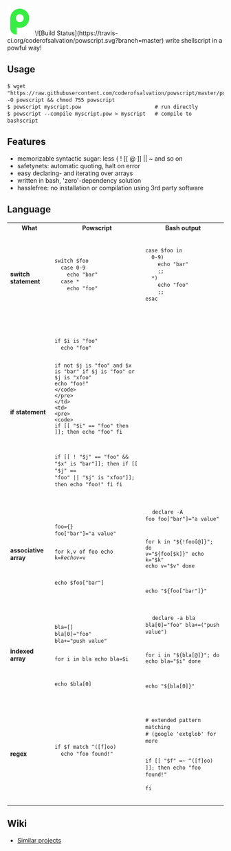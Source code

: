 <img alt="" src=".tools/pow.png" width="12%" style="width:12%"/>
\![Build Status](https://travis-ci.org/coderofsalvation/powscript.svg?branch=master)
  write shellscript in a powful way!

## Usage

    $ wget "https://raw.githubusercontent.com/coderofsalvation/powscript/master/powscript" -O powscript && chmod 755 powscript
    $ powscript myscript.pow                        # run directly
    $ powscript --compile myscript.pow > myscript   # compile to bashscript

## Features

* memorizable syntactic sugar: less { ! [[ @ ]] || ~ and so on
* safetynets: automatic quoting, halt on error
* easy declaring- and iterating over arrays
* written in bash, 'zero'-dependency solution
* hasslefree: no installation or compilation using 3rd party software

## Language

<table style="width:100%">
  <tr>
    <th>What</th>
    <th>Powscript</th>
    <th>Bash output</th>
  </tr>

  <tr>
    <td><b>switch statement</b></td>
    <td>
      <pre>
        <code>
switch $foo
  case 0-9
    echo "bar"
  case *
    echo "foo"
        </code>
      </pre>
    </td>
    <td>
      <pre>
        <code>
case $foo in
  0-9)
    echo "bar"
    ;;
  *)
    echo "foo"
    ;;
esac
        </code>
      </pre>
    </td>
  </tr>

  <tr>
    <td><b>if statement</b></td>
    <td>
      <pre>
        <code>
if $i is "foo"
  echo "foo" 

if not $j is "foo" and $x is "bar"
  if $j is "foo" or $j is "xfoo"
    echo "foo!" 
        </code>
      </pre>
    </td>
    <td>
      <pre>
        <code>
if [[ "$i" == "foo" then ]]; then
  echo "foo" 
fi

if [[ ! "$j" == "foo" && "$x" is "bar"]]; then
  if [[ "$j" == "foo" || "$j" is "xfoo"]]; then
    echo "foo!" 
  fi
fi
        </code>
      </pre>
    </td>
  </tr>

  <tr>
    <td><b>associative array</b></td>
    <td>
      <pre>
        <code>
foo={}
foo["bar"]="a value"

for k,v of foo
  echo k=$k
  echo v=$v
  
echo $foo["bar"]
        </code>
      </pre>
    </td>
    <td>
      <pre>
        <code>
declare -A foo
foo["bar"]="a value"

for k in "${!foo[@]}"; do
  v="${foo[$k]}"
  echo k="$k"
  echo v="$v"
done

echo "${foo["bar"]}"
        </code>
      </pre>
    </td>
  </tr>

  <tr>
    <td><b>indexed array</b></td>
    <td>
      <pre>
        <code>
bla=[]
bla[0]="foo"
bla+="push value"

for i in bla
  echo bla=$i

echo $bla[0]
        </code>
      </pre>
    </td>
    <td>
      <pre>
        <code>
declare -a bla
bla[0]="foo"
bla+=("push value")

for i in "${bla[@]}"; do
  echo bla="$i"
done

echo "${bla[0]}"
        </code>
      </pre>
    </td>
  </tr>

  <tr>
    <td><b>regex</b></td>
    <td>
      <pre>
        <code>
if $f match ^([f]oo)
  echo "foo found!"  
        </code>
      </pre>
    </td>
    <td>
      <pre>
        <code>
# extended pattern matching 
# (google 'extglob' for more

if [[ "$f" =~ ^([f]oo) ]]; then
  echo "foo found!"  
fi
        </code>
      </pre>
    </td>
  </tr>

</table>

## Wiki

* [Similar projects](https://github.com/coderofsalvation/powscript/wiki/Similar-projects)
